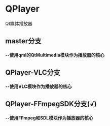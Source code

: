 # QPlayer
Qt媒体播放器
## master分支
#### --使用qml的QtMultimedia模块作为播放器的核心
## QPlayer-VLC分支
#### --使用VLC模块作为播放器的核心
## QPlayer-FFmpegSDK分支(√)
#### --使用FFmpeg和SDL模块作为播放器的核心
